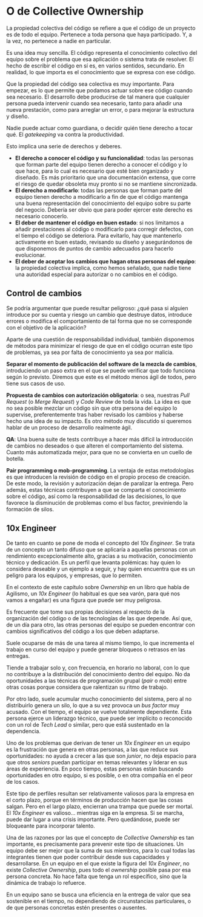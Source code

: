# O de Collective Ownership

La propiedad colectiva del código se refiere a que el código de un proyecto es de todo el equipo. Pertenece a toda persona que haya participado. Y, a la vez, no pertenece a nadie en particular.

Es una idea muy sencilla. El código representa el conocimiento colectivo del equipo sobre el problema que esa aplicación o sistema trata de resolver. El hecho de escribir el código en sí es, en varios sentidos, secundario. En realidad, lo que importa es el conocimiento que se expresa con ese código.

Que la propiedad del código sea colectiva es muy importante. Para empezar, es lo que permite que podamos actuar sobre ese código cuando sea necesario. El desarrollo debe producirse de tal manera que cualquier persona pueda intervenir cuando sea necesario, tanto para añadir una nueva prestación, como para arreglar un error, o para mejorar la estructura y diseño.

Nadie puede actuar como guardiana, o decidir quién tiene derecho a tocar qué. El _gatekeeping_ va contra la productividad.

Esto implica una serie de derechos y deberes.

* **El derecho a conocer el código y su funcionalidad**: todas las personas que forman parte del equipo tienen derecho a conocer el código y lo que hace, para lo cual es necesario que esté bien organizado y diseñado. Es más prioritario que una documentación extensa, que corre el riesgo de quedar obsoleta muy pronto si no se mantiene sincronizada.
* **El derecho a modificarlo**: todas las personas que forman parte del equipo tienen derecho a modificarlo a fin de que el código mantenga una buena representación del conocimiento del equipo sobre su parte del negocio. Debería ser obvio que para poder ejercer este derecho es necesario conocerlo.
* **El deber de mantener el código en buen estado**: si nos limitamos a añadir prestaciones al código o modificarlo para corregir defectos, con el tiempo el código se deteriora. Para evitarlo, hay que mantenerlo activamente en buen estado, revisando su diseño y asegurándonos de que disponemos de puntos de cambio adecuados para hacerlo evolucionar.
* **El deber de aceptar los cambios que hagan otras personas del equipo**: la propiedad colectiva implica, como hemos señalado, que nadie tiene una autoridad especial para autorizar o no cambios en el código.

## Control de cambios

Se podría argumentar que puede resultar peligroso: ¿qué pasa si alguien introduce por su cuenta y riesgo un cambio que destruye datos, introduce errores o modifica el comportamiento de tal forma que no se corresponde con el objetivo de la aplicación?

Aparte de una cuestión de responsabilidad individual, también disponemos de métodos para minimizar el riesgo de que en el código ocurran este tipo de problemas, ya sea por falta de conocimiento ya sea por malicia.

**Separar el momento de publicación del software de la mezcla de cambios**, introduciendo un paso extra en el que se puede verificar que todo funciona según lo previsto. Diremos que este es el método menos ágil de todos, pero tiene sus casos de uso.

**Propuesta de cambios con autorización obligatoria**: o sea, nuestras _Pull Request_ (o _Merge Request_) y _Code Review_ de toda la vida. La idea es que no sea posible mezclar un código sin que otra persona del equipo lo supervise, preferentemente tras haber revisado los cambios y haberse hecho una idea de su impacto. Es otro método muy discutido si queremos hablar de un proceso de desarrollo realmente ágil.

**QA**: Una buena suite de tests contribuye a hacer más difícil la introducción de cambios no deseados o que alteren el comportamiento del sistema. Cuanto más automatizada mejor, para que no se convierta en un cuello de botella.

**Pair programming o mob-programming**. La ventaja de estas metodologías es que introducen la revisión de código en el propio proceso de creación. De este modo, la revisión y autorización dejan de paralizar la entrega. Pero además, estas técnicas contribuyen a que se comparta el conocimiento sobre el código, así como la responsabilidad de las decisiones, lo que favorece la disminución de problemas como el bus factor, previniendo la formación de silos.

## 10x Engineer

De tanto en cuanto se pone de moda el concepto del _10x Engineer_. Se trata de un concepto un tanto difuso que se aplicaría a aquellas personas con un rendimiento excepcionalmente alto, gracias a su motivación, conocimiento técnico y dedicación. Es un perfil que levanta polémicas: hay quien lo considera deseable y un ejemplo a seguir, y hay quien encuentra que es un peligro para los equipos, y empresas, que lo permiten.

En el contexto de este capítulo sobre _Ownership_ en un libro que habla de Agilismo, un _10x Engineer_ (lo habitual es que sea varón, para qué nos vamos a engañar) es una figura que puede ser muy peligrosa.

Es frecuente que tome sus propias decisiones al respecto de la organización del código o de las tecnologías de las que depende. Así que, de un día para otro, las otras personas del equipo se pueden encontrar con cambios significativos del código a los que deben adaptarse.

Suele ocuparse de más de una tarea al mismo tiempo, lo que incrementa el trabajo en curso del equipo y puede generar bloqueos o retrasos en las entregas.

Tiende a trabajar solo y, con frecuencia, en horario no laboral, con lo que no contribuye a la distribución del conocimiento dentro del equipo. No da oportunidades a las técnicas de programación grupal (_pair_ o _mob_) entre otras cosas porque considera que ralentizan su ritmo de trabajo.

Por otro lado, suele acumular mucho conocimiento del sistema, pero al no distribuirlo genera un silo, lo que a su vez provoca un _bus factor_ muy acusado. Con el tiempo, el equipo se vuelve totalmente dependiente. Esta persona ejerce un liderazgo técnico, que puede ser implícito o reconocido con un rol de _Tech Lead_ o similar, pero que está sustentado en la dependencia.

Uno de los problemas que derivan de tener un _10x Engineer_ en un equipo es la frustración que genera en otras personas, a las que reduce sus oportunidades: no ayuda a crecer a las que son _junior_, no deja espacio para que otros _seniors_ puedan participar en temas relevantes y liderar en sus áreas de experiencia. En poco tiempo, estas personas están buscando oportunidades en otro equipo, si es posible, o en otra compañía en el peor de los casos.

Este tipo de perfiles resultan ser relativamente valiosos para la empresa en el corto plazo, porque en términos de producción hacen que las cosas salgan. Pero en el largo plazo, encierran una trampa que puede ser mortal. El _10x Engineer_ es valioso... mientras siga en la empresa. Si se marcha, puede dar lugar a una crisis importante. Pero quedándose, puede ser bloqueante para incorporar talento.

Una de las razones por las que el concepto de _Collective Ownership_ es tan importante, es precisamente para prevenir este tipo de situaciones. Un equipo debe ser mejor que la suma de sus miembros, para lo cual todas las integrantes tienen que poder contribuir desde sus capacidades y desarrollarse. En un equipo en el que existe la figura del _10x Engineer_, no existe _Collective Ownership_, pues todo el _ownership_ posible pasa por esa persona concreta. No hace falta que tenga un rol específico, sino que la dinámica de trabajo lo refuerce.

En un equipo sano se busca una eficiencia en la entrega de valor que sea sostenible en el tiempo, no dependiendo de circunstancias particulares, o de que personas concretas estén presentes o ausentes. 
